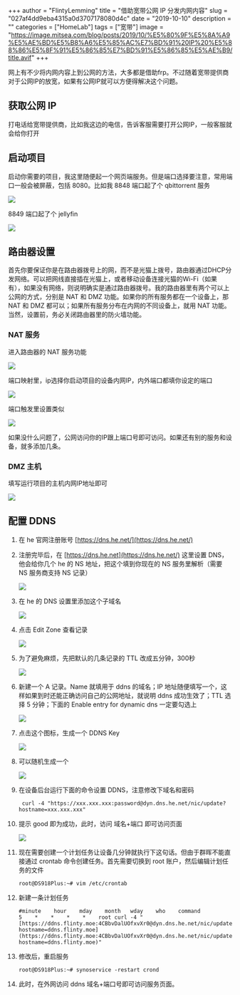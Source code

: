 +++
author = "FlintyLemming"
title = "借助宽带公网 IP 分发内网内容"
slug = "027af4dd9eba4315a0d3707178080d4c"
date = "2019-10-10"
description = ""
categories = ["HomeLab"]
tags = ["宽带"]
image = "https://image.mitsea.com/blog/posts/2019/10/%E5%80%9F%E5%8A%A9%E5%AE%BD%E5%B8%A6%E5%85%AC%E7%BD%91%20IP%20%E5%88%86%E5%8F%91%E5%86%85%E7%BD%91%E5%86%85%E5%AE%B9/title.avif"
+++

网上有不少将内网内容上到公网的方法，大多都是借助frp。不过随着宽带提供商对于公网IP的放宽，如果有公网IP就可以方便得解决这个问题。

## 获取公网 IP

打电话给宽带提供商，比如我这边的电信，告诉客服需要打开公网IP，一般客服就会给你打开

## 启动项目

启动你需要的项目，我这里随便起一个网页端服务。但是端口选择要注意，常用端口一般会被屏蔽，包括 8080。比如我 8848 端口起了个 qbittorrent 服务

![](https://image.mitsea.com/blog/posts/2019/10/%E5%80%9F%E5%8A%A9%E5%AE%BD%E5%B8%A6%E5%85%AC%E7%BD%91%20IP%20%E5%88%86%E5%8F%91%E5%86%85%E7%BD%91%E5%86%85%E5%AE%B9/1.avif)

8849 端口起了个 jellyfin

![](https://image.mitsea.com/blog/posts/2019/10/%E5%80%9F%E5%8A%A9%E5%AE%BD%E5%B8%A6%E5%85%AC%E7%BD%91%20IP%20%E5%88%86%E5%8F%91%E5%86%85%E7%BD%91%E5%86%85%E5%AE%B9/2.avif)

## 路由器设置

首先你要保证你是在路由器拨号上的网，而不是光猫上拨号，路由器通过DHCP分发网络。可以把网线直接插在光猫上，或者移动设备连接光猫的Wi-Fi（如果有），如果没有网络，则说明确实是通过路由器拨号。我的路由器里有两个可以上公网的方式，分别是 NAT 和 DMZ 功能。如果你的所有服务都在一个设备上，那 NAT 和 DMZ 都可以；如果所有服务分布在内网的不同设备上，就用 NAT 功能。当然，设置前，务必关闭路由器里的防火墙功能。

### NAT 服务

进入路由器的 NAT 服务功能

![](https://image.mitsea.com/blog/posts/2019/10/%E5%80%9F%E5%8A%A9%E5%AE%BD%E5%B8%A6%E5%85%AC%E7%BD%91%20IP%20%E5%88%86%E5%8F%91%E5%86%85%E7%BD%91%E5%86%85%E5%AE%B9/3.avif)

端口映射里，ip选择你启动项目的设备内网IP，内外端口都填你设定的端口

![](https://image.mitsea.com/blog/posts/2019/10/%E5%80%9F%E5%8A%A9%E5%AE%BD%E5%B8%A6%E5%85%AC%E7%BD%91%20IP%20%E5%88%86%E5%8F%91%E5%86%85%E7%BD%91%E5%86%85%E5%AE%B9/4.avif)

端口触发里设置类似

![](https://image.mitsea.com/blog/posts/2019/10/%E5%80%9F%E5%8A%A9%E5%AE%BD%E5%B8%A6%E5%85%AC%E7%BD%91%20IP%20%E5%88%86%E5%8F%91%E5%86%85%E7%BD%91%E5%86%85%E5%AE%B9/5.avif)

如果没什么问题了，公网访问你的IP跟上端口号即可访问。如果还有别的服务和设备，就多添加几条。

### DMZ 主机

填写运行项目的主机内网IP地址即可

![](https://image.mitsea.com/blog/posts/2019/10/%E5%80%9F%E5%8A%A9%E5%AE%BD%E5%B8%A6%E5%85%AC%E7%BD%91%20IP%20%E5%88%86%E5%8F%91%E5%86%85%E7%BD%91%E5%86%85%E5%AE%B9/6.avif)

## 配置 DDNS

1. 在 he 官网注册账号 [https://dns.he.net/](https://dns.he.net/)
2. 注册完毕后，在 [https://dns.he.net](https://dns.he.net/) 这里设置 DNS，他会给你几个 he 的 NS 地址，把这个填到你现在的 NS 服务里解析（需要 NS 服务商支持 NS 记录）

    ![](https://image.mitsea.com/blog/posts/2019/10/%E5%80%9F%E5%8A%A9%E5%AE%BD%E5%B8%A6%E5%85%AC%E7%BD%91%20IP%20%E5%88%86%E5%8F%91%E5%86%85%E7%BD%91%E5%86%85%E5%AE%B9/7.avif)

3. 在 he 的 DNS 设置里添加这个子域名

    ![](https://image.mitsea.com/blog/posts/2019/10/%E5%80%9F%E5%8A%A9%E5%AE%BD%E5%B8%A6%E5%85%AC%E7%BD%91%20IP%20%E5%88%86%E5%8F%91%E5%86%85%E7%BD%91%E5%86%85%E5%AE%B9/8.avif)

4. 点击 Edit Zone 查看记录

    ![](https://image.mitsea.com/blog/posts/2019/10/%E5%80%9F%E5%8A%A9%E5%AE%BD%E5%B8%A6%E5%85%AC%E7%BD%91%20IP%20%E5%88%86%E5%8F%91%E5%86%85%E7%BD%91%E5%86%85%E5%AE%B9/9.avif)

5. 为了避免麻烦，先把默认的几条记录的 TTL 改成五分钟，300秒

    ![](https://image.mitsea.com/blog/posts/2019/10/%E5%80%9F%E5%8A%A9%E5%AE%BD%E5%B8%A6%E5%85%AC%E7%BD%91%20IP%20%E5%88%86%E5%8F%91%E5%86%85%E7%BD%91%E5%86%85%E5%AE%B9/10.avif)

6. 新建一个 A 记录。Name 就填用于 ddns 的域名；IP 地址随便填写一个，这样如果到时还能正确访问自己的公网地址，就说明 ddns 成功生效了；TTL 选择 5 分钟；下面的 Enable entry for dynamic dns 一定要勾选上

    ![](https://image.mitsea.com/blog/posts/2019/10/%E5%80%9F%E5%8A%A9%E5%AE%BD%E5%B8%A6%E5%85%AC%E7%BD%91%20IP%20%E5%88%86%E5%8F%91%E5%86%85%E7%BD%91%E5%86%85%E5%AE%B9/11.avif)

7. 点击这个图标，生成一个 DDNS Key

    ![](https://image.mitsea.com/blog/posts/2019/10/%E5%80%9F%E5%8A%A9%E5%AE%BD%E5%B8%A6%E5%85%AC%E7%BD%91%20IP%20%E5%88%86%E5%8F%91%E5%86%85%E7%BD%91%E5%86%85%E5%AE%B9/12.avif)

8. 可以随机生成一个

    ![](https://image.mitsea.com/blog/posts/2019/10/%E5%80%9F%E5%8A%A9%E5%AE%BD%E5%B8%A6%E5%85%AC%E7%BD%91%20IP%20%E5%88%86%E5%8F%91%E5%86%85%E7%BD%91%E5%86%85%E5%AE%B9/13.avif)

9. 在设备后台运行下面的命令设置 DDNS，注意修改下域名和密码

        curl -4 "https://xxx.xxx.xxx:password@dyn.dns.he.net/nic/update?hostname=xxx.xxx.xxx"

10. 提示 good 即为成功，此时，访问 域名+端口 即可访问页面

    ![](https://image.mitsea.com/blog/posts/2019/10/%E5%80%9F%E5%8A%A9%E5%AE%BD%E5%B8%A6%E5%85%AC%E7%BD%91%20IP%20%E5%88%86%E5%8F%91%E5%86%85%E7%BD%91%E5%86%85%E5%AE%B9/14.avif)

11. 现在需要创建一个计划任务让设备几分钟就执行下这句话。但由于群晖不能直接通过 crontab 命令创建任务。首先需要切换到 root 账户，然后编辑计划任务的文件

        root@DS918Plus:~# vim /etc/crontab

12. 新建一条计划任务

        #minute    hour    mday    month   wday    who    command
        5    *    *    *    *    root curl -4 "[https://ddns.flinty.moe:4CBbvDalUOfxvXr0@dyn.dns.he.net/nic/update?hostname=ddns.flinty.moe](https://ddns.flinty.moe:4CBbvDalUOfxvXr0@dyn.dns.he.net/nic/update?hostname=ddns.flinty.moe)"

13. 修改后，重启服务

        root@DS918Plus:~# synoservice -restart crond

14. 此时，在外网访问 ddns 域名+端口号即可访问服务页面。